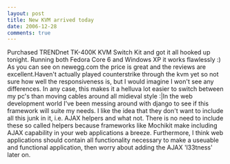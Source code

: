 ```yaml
---
layout: post
title: New KVM arrived today
date: 2006-12-28
comments: true
---
```




Purchased TRENDnet TK-400K KVM Switch Kit and got it all hooked up tonight. Running both Fedora Core 6 and Windows XP it works flawlessly :) As you can see on newegg.com the price is great and the reviews are excellent.Haven't actually played counterstrike through the kvm yet so not sure how well the responsiveness is, but I would imagine I won't see any differences. In any case, this makes it a helluva lot easier to switch between my pc's than moving cables around all midieval style :|In the web development world I've been messing around with django to see if this framework will suite my needs. I like the idea that they don't want to include all this junk in it, i.e. AJAX helpers and what not. There is no need to include these so called helpers because frameworks like Mochikit make including AJAX capability in your web applications a breeze. Furthermore, I think web applications should contain all functionality necessary to make a useuable and functional application, then worry about adding the AJAX 'l33tness' later on.



